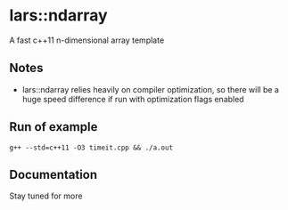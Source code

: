 # lars::ndarray
A fast c++11 n-dimensional array template

## Notes
- lars::ndarray relies heavily on compiler optimization, so there will be a huge speed difference if run with optimization flags enabled

## Run of example
    g++ --std=c++11 -O3 timeit.cpp && ./a.out

## Documentation
Stay tuned for more

